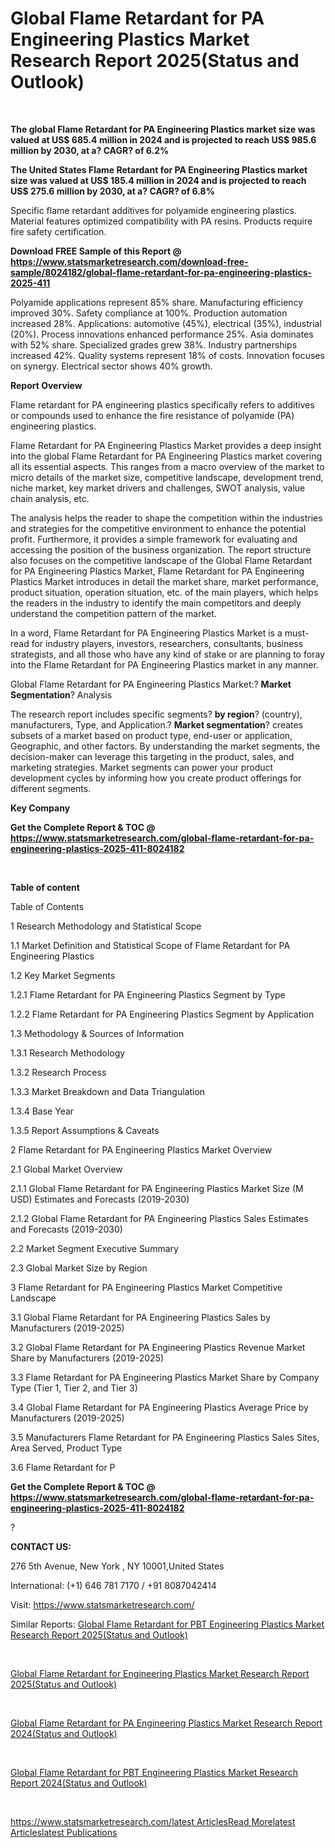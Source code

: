 <h1>Global Flame Retardant for PA Engineering Plastics Market Research Report 2025(Status and Outlook)</h1><br/><p><strong>The global Flame Retardant for PA Engineering Plastics market size was valued at US$ 685.4 million in 2024 and is projected to reach US$ 985.6 million by 2030, at a? <strong>CAGR</strong>? of 6.2%</strong></p>
 
 
 
 <p><strong>The United States Flame Retardant for PA Engineering Plastics market size was valued at US$ 185.4 million in 2024 and is projected to reach US$ 275.6 million by 2030, at a? <strong>CAGR</strong>? of 6.8%</strong></p>
 
 
 
 <p>Specific flame retardant additives for polyamide engineering plastics. Material features optimized compatibility with PA resins. Products require fire safety certification.</p>
 
 
 
 <p><strong>Download FREE Sample of this Report @ <a href="https://www.statsmarketresearch.com/download-free-sample/8024182/global-flame-retardant-for-pa-engineering-plastics-2025-411">https://www.statsmarketresearch.com/download-free-sample/8024182/global-flame-retardant-for-pa-engineering-plastics-2025-411</a></strong></p>
 
 
 
 <p>Polyamide applications represent 85% share. Manufacturing efficiency improved 30%. Safety compliance at 100%. Production automation increased 28%. Applications: automotive (45%), electrical (35%), industrial (20%). Process innovations enhanced performance 25%. Asia dominates with 52% share. Specialized grades grew 38%. Industry partnerships increased 42%. Quality systems represent 18% of costs. Innovation focuses on synergy. Electrical sector shows 40% growth.</p>
 
 
 
 <p><strong>Report Overview</strong></p>
 
 
 
 <p>Flame retardant for PA engineering plastics specifically refers to additives or compounds used to enhance the fire resistance of polyamide (PA) engineering plastics.</p>
 
 
 
 <p>Flame Retardant for PA Engineering Plastics Market provides a deep insight into the global Flame Retardant for PA Engineering Plastics market covering all its essential aspects. This ranges from a macro overview of the market to micro details of the market size, competitive landscape, development trend, niche market, key market drivers and challenges, SWOT analysis, value chain analysis, etc.</p>
 
 
 
 <p>The analysis helps the reader to shape the competition within the industries and strategies for the competitive environment to enhance the potential profit. Furthermore, it provides a simple framework for evaluating and accessing the position of the business organization. The report structure also focuses on the competitive landscape of the Global Flame Retardant for PA Engineering Plastics Market, Flame Retardant for PA Engineering Plastics Market introduces in detail the market share, market performance, product situation, operation situation, etc. of the main players, which helps the readers in the industry to identify the main competitors and deeply understand the competition pattern of the market.</p>
 
 
 
 <p>In a word, Flame Retardant for PA Engineering Plastics Market is a must-read for industry players, investors, researchers, consultants, business strategists, and all those who have any kind of stake or are planning to foray into the Flame Retardant for PA Engineering Plastics market in any manner.</p>
 
 
 
 <p>Global Flame Retardant for PA Engineering Plastics Market:? <strong>Market Segmentation</strong>? Analysis</p>
 
 
 
 <p>The research report includes specific segments? <strong>by region</strong>? (country), manufacturers, Type, and Application.? <strong>Market segmentation</strong>? creates subsets of a market based on product type, end-user or application, Geographic, and other factors. By understanding the market segments, the decision-maker can leverage this targeting in the product, sales, and marketing strategies. Market segments can power your product development cycles by informing how you create product offerings for different segments.</p>
 
 
 
 <p><strong>Key Company</strong></p>
 
 
 
 <div><b>Get the Complete Report & TOC @ <a href="https://www.statsmarketresearch.com/global-flame-retardant-for-pa-engineering-plastics-2025-411-8024182">https://www.statsmarketresearch.com/global-flame-retardant-for-pa-engineering-plastics-2025-411-8024182</a></b></div>
 
 
 
 <p><br />
 
 <b>Table of content</b></p>
 
 
 
 <p>Table of Contents<br />
 
 1 Research Methodology and Statistical Scope<br />
 
 1.1 Market Definition and Statistical Scope of Flame Retardant for PA Engineering Plastics<br />
 
 1.2 Key Market Segments<br />
 
 1.2.1 Flame Retardant for PA Engineering Plastics Segment by Type<br />
 
 1.2.2 Flame Retardant for PA Engineering Plastics Segment by Application<br />
 
 1.3 Methodology & Sources of Information<br />
 
 1.3.1 Research Methodology<br />
 
 1.3.2 Research Process<br />
 
 1.3.3 Market Breakdown and Data Triangulation<br />
 
 1.3.4 Base Year<br />
 
 1.3.5 Report Assumptions & Caveats<br />
 
 2 Flame Retardant for PA Engineering Plastics Market Overview<br />
 
 2.1 Global Market Overview<br />
 
 2.1.1 Global Flame Retardant for PA Engineering Plastics Market Size (M USD) Estimates and Forecasts (2019-2030)<br />
 
 2.1.2 Global Flame Retardant for PA Engineering Plastics Sales Estimates and Forecasts (2019-2030)<br />
 
 2.2 Market Segment Executive Summary<br />
 
 2.3 Global Market Size by Region<br />
 
 3 Flame Retardant for PA Engineering Plastics Market Competitive Landscape<br />
 
 3.1 Global Flame Retardant for PA Engineering Plastics Sales by Manufacturers (2019-2025)<br />
 
 3.2 Global Flame Retardant for PA Engineering Plastics Revenue Market Share by Manufacturers (2019-2025)<br />
 
 3.3 Flame Retardant for PA Engineering Plastics Market Share by Company Type (Tier 1, Tier 2, and Tier 3)<br />
 
 3.4 Global Flame Retardant for PA Engineering Plastics Average Price by Manufacturers (2019-2025)<br />
 
 3.5 Manufacturers Flame Retardant for PA Engineering Plastics Sales Sites, Area Served, Product Type<br />
 
 3.6 Flame Retardant for P</p>
 
 
 
 <div><b>Get the Complete Report & TOC @ <a href="https://www.statsmarketresearch.com/global-flame-retardant-for-pa-engineering-plastics-2025-411-8024182">https://www.statsmarketresearch.com/global-flame-retardant-for-pa-engineering-plastics-2025-411-8024182</a></b></div>
 
 
 
 <p>? </p>
 
 
 
 <p><b>CONTACT US:</b><br />
 
 276 5th Avenue, New York , NY 10001,United States<br />
 
 International: (+1) 646 781 7170 / +91 8087042414<br />
 
 Visit: <a href="https://www.statsmarketresearch.com/">https://www.statsmarketresearch.com/</a><br />
 
 Similar Reports: <a href="https://www.statsmarketresearch.com/global-flame-retardant-for-pa-engineering-plastics-2025-411-8024182">Global Flame Retardant for PBT Engineering Plastics Market Research Report 2025(Status and Outlook)</a><br />
 
 <br />
 
 <a href="https://www.statsmarketresearch.com/global-flame-retardant-for-pa-engineering-plastics-2025-411-8024182">Global Flame Retardant for Engineering Plastics Market Research Report 2025(Status and Outlook)</a><br />
 
 <br />
 
 <a href="https://www.statsmarketresearch.com/global-flame-retardant-for-pa-engineering-plastics-2025-411-8024182">Global Flame Retardant for PA Engineering Plastics Market Research Report 2024(Status and Outlook)</a><br />
 
 <br />
 
 <a href="https://www.statsmarketresearch.com/global-flame-retardant-for-pa-engineering-plastics-2025-411-8024182">Global Flame Retardant for PBT Engineering Plastics Market Research Report 2024(Status and Outlook)</a><br />
 
 <br />
 
 <a href="https://gyeongbokgung.com">https://www.statsmarketresearch.com/</a><a href="https://hallyeomaritime.com">latest Articles</a><a href="https://jingwansa.com">Read More</a><a href="https://nguoiviet.jp/">latest Articles</a><a href="https://www.intelmarketresearch.com/">latest Publications</a></p>
